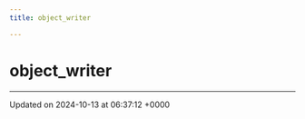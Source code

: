 ```yaml
---
title: object_writer

---
```


# object_writer





-------------------------------

Updated on 2024-10-13 at 06:37:12 +0000